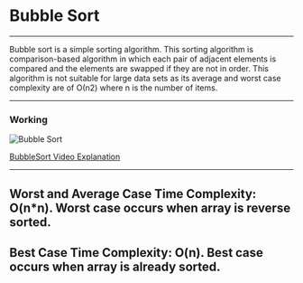 # Bubble Sort
-----------------------

Bubble sort is a simple sorting algorithm. This sorting algorithm is comparison-based algorithm in which each pair of adjacent elements is compared and the elements are swapped if they are not in order. This algorithm is not suitable for large data sets as its average and worst case complexity are of Ο(n2) where n is the number of items.

----------------------

### Working
![Bubble Sort](http://www.algolist.net/img/sorts/bubble-sort-1.png)

[BubbleSort Video Explanation](https://youtu.be/nmhjrI-aW5o)

---------------------

## Worst and Average Case Time Complexity: O(n*n). Worst case occurs when array is reverse sorted.

## Best Case Time Complexity: O(n). Best case occurs when array is already sorted.
